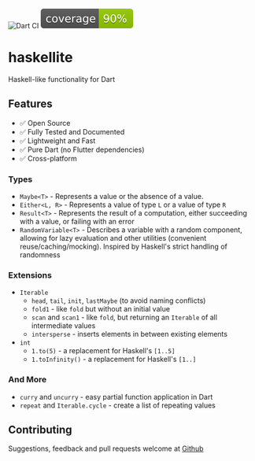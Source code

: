 ![Dart CI](https://github.com/cameron1024/haskellite/workflows/Dart%20CI/badge.svg)
![Coverage](https://raw.githubusercontent.com/cameron1024/haskellite/master/coverage_badge.svg)

# haskellite

Haskell-like functionality for Dart

## Features

 - ✅ Open Source
 - ✅ Fully Tested and Documented
 - ✅ Lightweight and Fast
 - ✅ Pure Dart (no Flutter dependencies)
 - ✅ Cross-platform
 
### Types

 - `Maybe<T>` - Represents a value or the absence of a value. 
 - `Either<L, R>` - Represents a value of type `L` or a value of type `R`
 - `Result<T>` - Represents the result of a computation, either succeeding with a value, or failing with an error
 - `RandomVariable<T>` - Describes a variable with a random component, allowing for lazy evaluation and other utilities (convenient reuse/caching/mocking). Inspired by Haskell's strict handling of randomness

### Extensions

 - `Iterable`
    - `head`, `tail`, `init`, `lastMaybe` (to avoid naming conflicts)
    - `fold1` - like `fold` but without an initial value
    - `scan` and `scan1` - like `fold`, but returning an `Iterable` of all intermediate values
    - `intersperse` - inserts elements in between existing elements
 - `int`
    - `1.to(5)` - a replacement for Haskell's `[1..5]`
    - `1.toInfinity()` - a replacement for Haskell's `[1..]`
 
### And More

 - `curry` and `uncurry` - easy partial function application in Dart 
 - `repeat` and `Iterable.cycle` - create a list of repeating values

## Contributing

Suggestions, feedback and pull requests welcome at [Github](https://github.com/cameron1024/haskellite)
